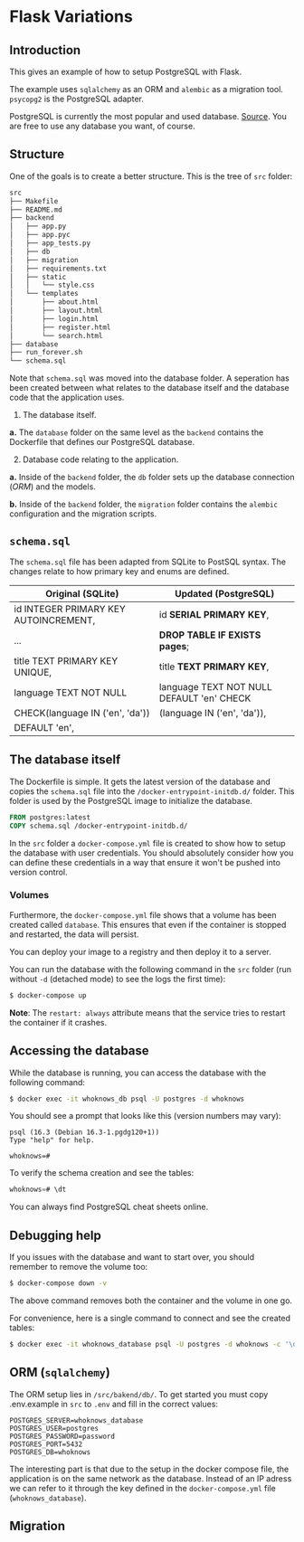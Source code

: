 # Flask Variations

## Introduction

This gives an example of how to setup PostgreSQL with Flask. 

The example uses `sqlalchemy` as an ORM and `alembic` as a migration tool. `psycopg2` is the PostgreSQL adapter.

PostgreSQL is currently the most popular and used database. [Source](https://survey.stackoverflow.co/2023/#section-most-popular-technologies-databases). You are free to use any database you want, of course.


## Structure

One of the goals is to create a better structure. This is the tree of `src` folder:

```bash
src
├── Makefile
├── README.md
├── backend
│   ├── app.py
│   ├── app.pyc
│   ├── app_tests.py
│   ├── db
│   ├── migration
│   ├── requirements.txt
│   ├── static
│   │   └── style.css
│   └── templates
│       ├── about.html
│       ├── layout.html
│       ├── login.html
│       ├── register.html
│       └── search.html
├── database
├── run_forever.sh
└── schema.sql
```

Note that `schema.sql` was moved into the database folder. A seperation has been created between what relates to the database itself and the database code that the application uses.

1. The database itself. 

**a.** The `database` folder on the same level as the `backend` contains the Dockerfile that defines our PostgreSQL database. 


2. Database code relating to the application.

**a.** Inside of the `backend` folder, the `db` folder sets up the database connection (*ORM*) and the models. 

**b.** Inside of the `backend` folder, the `migration` folder contains the `alembic` configuration and the migration scripts.

## `schema.sql`

The `schema.sql` file has been adapted from SQLite to PostSQL syntax. The changes relate to how primary key and enums are defined. 

Original (SQLite)                            | Updated (PostgreSQL)
---------------------------------------------|-----------------------------------------
  id INTEGER PRIMARY KEY AUTOINCREMENT,      |   id **SERIAL PRIMARY KEY**,
    ...                                      | **DROP TABLE IF EXISTS pages**;
  title TEXT PRIMARY KEY UNIQUE,             |   title **TEXT PRIMARY KEY**,
  language TEXT NOT NULL                     |   language TEXT NOT NULL DEFAULT 'en' CHECK
  CHECK(language IN ('en', 'da'))            |   (language IN ('en', 'da')),
  DEFAULT 'en',                              |


## The database itself

The Dockerfile is simple. It gets the latest version of the database and copies the `schema.sql` file into the `/docker-entrypoint-initdb.d/` folder. This folder is used by the PostgreSQL image to initialize the database.

```Dockerfile
FROM postgres:latest
COPY schema.sql /docker-entrypoint-initdb.d/
```

In the `src` folder a `docker-compose.yml` file is created to show how to setup the database with user credentials. You should absolutely consider how you can define these credentials in a way that ensure it won't be pushed into version control. 

### Volumes

Furthermore, the `docker-compose.yml` file shows that a volume has been created called `database`. This ensures that even if the container is stopped and restarted, the data will persist. 

You can deploy your image to a registry and then deploy it to a server.

You can run the database with the following command in the `src` folder (run without `-d` (detached mode) to see the logs the first time):

```bash
$ docker-compose up
```

**Note**: The `restart: always` attribute means that the service tries to restart the container if it crashes.

## Accessing the database

While the database is running, you can access the database with the following command:

```bash
$ docker exec -it whoknows_db psql -U postgres -d whoknows
```

You should see a prompt that looks like this (version numbers may vary):

```plaintext
psql (16.3 (Debian 16.3-1.pgdg120+1))
Type "help" for help.

whoknows=# 
```

To verify the schema creation and see the tables:

```sql
whoknows=# \dt
```

You can always find PostgreSQL cheat sheets online.


## Debugging help

If you issues with the database and want to start over, you should remember to remove the volume too:

```bash
$ docker-compose down -v
```

The above command removes both the container and the volume in one go. 

For convenience, here is a single command to connect and see the created tables:

```bash
$ docker exec -it whoknows_database psql -U postgres -d whoknows -c '\dt'
```

## ORM (`sqlalchemy`)

The ORM setup lies in `/src/bakend/db/`. To get started you must copy .env.example in `src` to `.env` and fill in the correct values:

```plaintext
POSTGRES_SERVER=whoknows_database
POSTGRES_USER=postgres
POSTGRES_PASSWORD=password
POSTGRES_PORT=5432
POSTGRES_DB=whoknows
```

The interesting part is that due to the setup in the docker compose file, the application is on the same network as the database. Instead of an IP adress we can refer to it through the key defined in the `docker-compose.yml` file (`whoknows_database`). 



## Migration